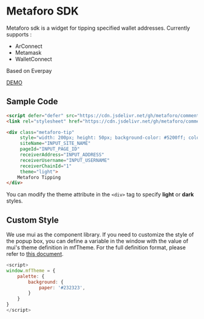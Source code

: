 # Metaforo SDK

Metaforo sdk is a widget for tipping specified wallet addresses. Currently supports :

- ArConnect
- Metamask
- WalletConnect

Based on Everpay

[DEMO](https://test-static.metaforo.io/tipping/)

## Sample Code

```html
<script defer="defer" src="https://cdn.jsdelivr.net/gh/metaforo/comment3@0.1.3/dist/main.min.js"></script>
<link rel="stylesheet" href="https://cdn.jsdelivr.net/gh/metaforo/comment3@0.1.3/dist/main.min.css">

<div class="metaforo-tip"
     style="width: 200px; height: 50px; background-color: #5200ff; color: #FFFFFF; text-align: center; user-select: none"
     siteName="INPUT_SITE_NAME"
     pageId="INPUT_PAGE_ID"
     receiverAddress="INPUT_ADDRESS"
     receiverUsername="INPUT_USERNAME"
     receiverChainId="1"
     theme="light">
    Metaforo Tipping
</div>
```

You can modify the theme attribute in the `<div>` tag to specify **light** or **dark** styles.

## Custom Style

We use mui as the component library. If you need to customize the style of the popup box, you can define a variable in
the window with the value of mui's theme definition in mfTheme. For the full definition format, please refer
to [this document](https://mui.com/material-ui/customization/default-theme/).

```javascript
<script>
window.mfTheme = {
    palette: {
        background: {
            paper: '#232323',
        }
    }
}
</script>
```